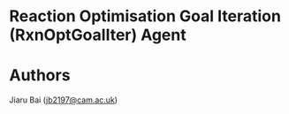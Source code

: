 # Reaction Optimisation Goal Iteration (RxnOptGoalIter) Agent


# Authors #

Jiaru Bai (jb2197@cam.ac.uk)

